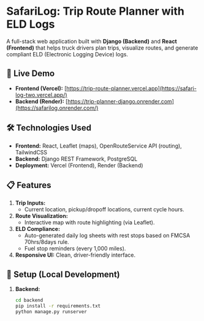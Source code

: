 # SafariLog: Trip Route Planner with ELD Logs

A full-stack web application built with **Django (Backend)** and **React (Frontend)** that helps truck drivers plan trips, visualize routes, and generate compliant ELD (Electronic Logging Device) logs.

## 🔗 Live Demo
- **Frontend (Vercel):** [https://trip-route-planner.vercel.app](https://safari-log-two.vercel.app/)
- **Backend (Render):** [https://trip-planner-django.onrender.com](https://safarilog.onrender.com/)

## 🛠️ Technologies Used
- **Frontend:** React, Leaflet (maps), OpenRouteService API (routing), TailwindCSS
- **Backend:** Django REST Framework, PostgreSQL
- **Deployment:** Vercel (Frontend), Render (Backend)

## 📋 Features
1. **Trip Inputs:**
   - Current location, pickup/dropoff locations, current cycle hours.
2. **Route Visualization:**
   - Interactive map with route highlighting (via Leaflet).
3. **ELD Compliance:**
   - Auto-generated daily log sheets with rest stops based on FMCSA 70hrs/8days rule.
   - Fuel stop reminders (every 1,000 miles).
4. **Responsive UI:** Clean, driver-friendly interface.

## 🚀 Setup (Local Development)
1. **Backend:**
   ```bash
   cd backend
   pip install -r requirements.txt
   python manage.py runserver
